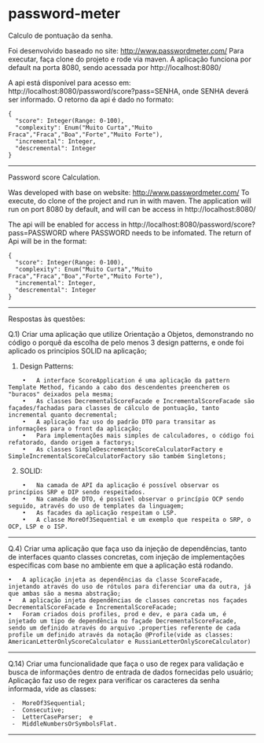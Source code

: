 # password-meter

Calculo de pontuação da senha.

Foi desenvolvido baseado no site: http://www.passwordmeter.com/
Para executar, faça clone do projeto e rode via maven.
A aplicação funciona por default na porta 8080, sendo acessada por http://localhost:8080/

A api está disponível para acesso em: http://localhost:8080/password/score?pass=SENHA, onde SENHA deverá ser informado.
O retorno da api é dado no formato:
```
{
  "score": Integer(Range: 0-100),
  "complexity": Enum("Muito Curta","Muito Fraca","Fraca","Boa","Forte","Muito Forte"),
  "incremental": Integer,
  "descremental": Integer
}
```
-----------------------------------------------------------------------------------------------------------------------------
Password score Calculation.

Was developed with base on website: http://www.passwordmeter.com/
To execute, do clone of the project and run in with maven.
The application will run on port 8080 by default, and will can be access in http://localhost:8080/

The api will be enabled for access in http://localhost:8080/password/score?pass=PASSWORD where PASSWORD needs to be infomated.
The return of Api will be in the format:
```
{
  "score": Integer(Range: 0-100),
  "complexity": Enum("Muito Curta","Muito Fraca","Fraca","Boa","Forte","Muito Forte"),
  "incremental": Integer,
  "descremental": Integer
}
```
----------------------------------------------------------------------------------------------------------------------------
Respostas às questões:

Q.1) Criar uma aplicação que utilize Orientação a Objetos, demonstrando no código o porquê da escolha de pelo menos 3 design patterns, e onde foi aplicado os principios SOLID na aplicação;

  1.	Design Patterns:
```    
    •	A interface ScoreApplication é uma aplicação da pattern Template Method, ficando a cabo dos descendentes preencherem os "buracos" deixados pela mesma;
    •	As classes DecrementalScoreFacade e IncrementalScoreFacade são façades/fachadas para classes de cálculo de pontuação, tanto incremental quanto decremental; 
    •	A aplicação faz uso do padrão DTO para transitar as informações para o front da aplicação; 
    •	Para implementações mais simples de calculadores, o código foi refatorado, dando origem a factorys;
    •	As classes SimpleDescrementalScoreCalculatorFactory e  SimpleIncrementalScoreCalculatorFactory são também Singletons;
```    
  2.	SOLID:
```  
    •	Na camada de API da aplicação é possível observar os princípios SRP e DIP sendo respeitados. 
    •	Na camada de DTO, é possível observar o princípio OCP sendo seguido, através do uso de templates da linguagem;
    •	As facades da aplicação respeitam o LSP. 
    •	A classe MoreOf3Sequential e um exemplo que respeita o SRP, o OCP, LSP e o ISP. 
```    
-----
Q.4) Criar uma aplicação que faça uso da injeção de dependências, tanto de interfaces quanto classes concretas, com injeção de implementações especificas com base no ambiente em que a aplicação está rodando.
```
•	A aplicação injeta as dependências da classe ScoreFacade, injetando através do uso de rótulos para diferenciar uma da outra, já que ambas são a mesma abstração;
•	A aplicação injeta dependências de classes concretas nos façades DecrementalScoreFacade e IncrementalScoreFacade;
•	Foram criados dois profiles, prod e dev, e para cada um, é injetado um tipo de dependência no façade DecrementalScoreFacade, sendo um definido através do arquivo .properties referente de cada profile um definido através da notação @Profile(vide as classes: AmericanLetterOnlyScoreCalculator e RussianLetterOnlyScoreCalculator)
```    
-----
Q.14) Criar uma funcionalidade que faça o uso de regex para validação e busca de informações dentro de entrada de dados fornecidas pelo usuário; 
  Aplicação faz uso de regex para verificar os caracteres da senha informada, vide as classes: 
```
 -	MoreOf3Sequential; 
 -	Consecutive;
 -	LetterCaseParser;  e 
 -	MiddleNumbersOrSymbolsFlat.
```
-----
